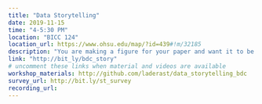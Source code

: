 ```yaml
---
title: "Data Storytelling"
date: 2019-11-15
time: "4-5:30 PM"
location: "BICC 124"
location_url: https://www.ohsu.edu/map/?id=439#!m/32185
description: "You are making a figure for your paper and want it to be the best it can be. Come and learn techniques for communicating your findings clearly. Learn about the role of color, annotations, and simplifying your figures to communicate effectively. Please see the link for more information and how to RSVP for this event."
link: "http://bit_ly/bdc_story"
# uncomment these links when material and videos are available
workshop_materials: http://github.com/laderast/data_storytelling_bdc
survey_url: http://bit.ly/st_survey
recording_url:
---
```

